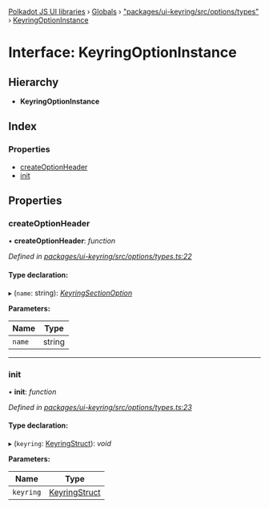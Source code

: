 [Polkadot JS UI libraries](../README.md) › [Globals](../globals.md) › ["packages/ui-keyring/src/options/types"](../modules/_packages_ui_keyring_src_options_types_.md) › [KeyringOptionInstance](_packages_ui_keyring_src_options_types_.keyringoptioninstance.md)

# Interface: KeyringOptionInstance

## Hierarchy

* **KeyringOptionInstance**

## Index

### Properties

* [createOptionHeader](_packages_ui_keyring_src_options_types_.keyringoptioninstance.md#createoptionheader)
* [init](_packages_ui_keyring_src_options_types_.keyringoptioninstance.md#init)

## Properties

###  createOptionHeader

• **createOptionHeader**: *function*

*Defined in [packages/ui-keyring/src/options/types.ts:22](https://github.com/polkadot-js/ui/blob/9768383b/packages/ui-keyring/src/options/types.ts#L22)*

#### Type declaration:

▸ (`name`: string): *[KeyringSectionOption](_packages_ui_keyring_src_options_types_.keyringsectionoption.md)*

**Parameters:**

Name | Type |
------ | ------ |
`name` | string |

___

###  init

• **init**: *function*

*Defined in [packages/ui-keyring/src/options/types.ts:23](https://github.com/polkadot-js/ui/blob/9768383b/packages/ui-keyring/src/options/types.ts#L23)*

#### Type declaration:

▸ (`keyring`: [KeyringStruct](_packages_ui_keyring_src_types_.keyringstruct.md)): *void*

**Parameters:**

Name | Type |
------ | ------ |
`keyring` | [KeyringStruct](_packages_ui_keyring_src_types_.keyringstruct.md) |
